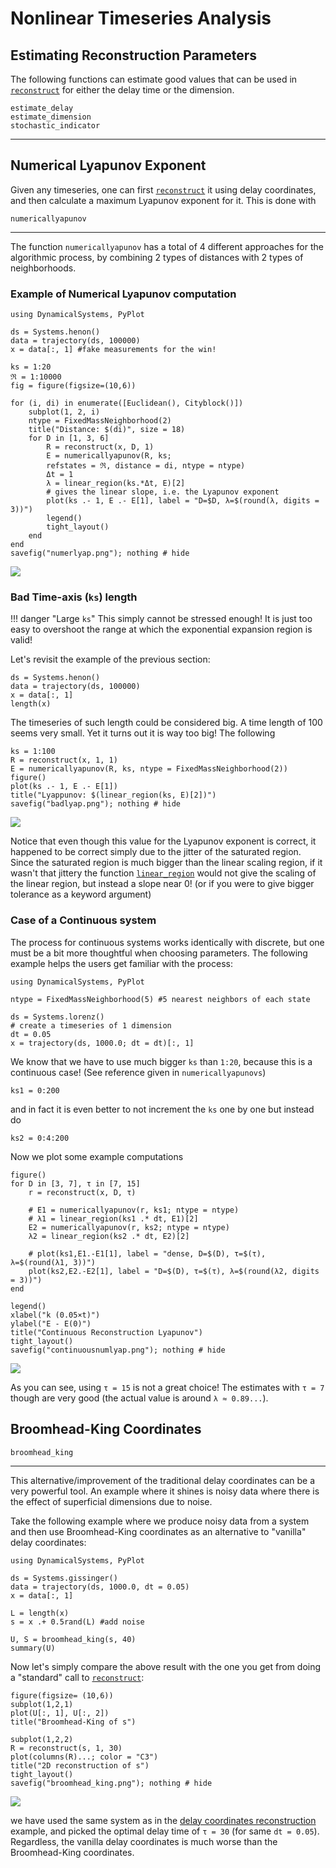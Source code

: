 # Nonlinear Timeseries Analysis

## Estimating Reconstruction Parameters
The following functions can estimate good values that can be used in
[`reconstruct`](@ref) for either the delay time or the
dimension.
```@docs
estimate_delay
estimate_dimension
stochastic_indicator
```
---

## Numerical Lyapunov Exponent
Given any timeseries, one can first [`reconstruct`](@ref) it using
delay coordinates, and then calculate a maximum
Lyapunov exponent for it. This is done
with
```@docs
numericallyapunov
```
---
The function `numericallyapunov` has a total of 4 different approaches for the algorithmic process, by
combining 2 types of distances with 2 types of neighborhoods.

### Example of Numerical Lyapunov computation
```@example entropy
using DynamicalSystems, PyPlot

ds = Systems.henon()
data = trajectory(ds, 100000)
x = data[:, 1] #fake measurements for the win!

ks = 1:20
ℜ = 1:10000
fig = figure(figsize=(10,6))

for (i, di) in enumerate([Euclidean(), Cityblock()])
    subplot(1, 2, i)
    ntype = FixedMassNeighborhood(2)
    title("Distance: $(di)", size = 18)
    for D in [1, 3, 6]
        R = reconstruct(x, D, 1)
        E = numericallyapunov(R, ks;
        refstates = ℜ, distance = di, ntype = ntype)
        Δt = 1
        λ = linear_region(ks.*Δt, E)[2]
        # gives the linear slope, i.e. the Lyapunov exponent
        plot(ks .- 1, E .- E[1], label = "D=$D, λ=$(round(λ, digits = 3))")
        legend()
        tight_layout()
    end
end
savefig("numerlyap.png"); nothing # hide
```
![](numerlyap.png)


### Bad Time-axis (`ks`) length

!!! danger "Large `ks`"
    This simply cannot be stressed enough! It is just too easy to overshoot
    the range at which the exponential expansion region is valid!

Let's revisit the example of the previous section:
```@example entropy
ds = Systems.henon()
data = trajectory(ds, 100000)
x = data[:, 1]
length(x)
```
The timeseries of such length could be considered big. A time length of 100 seems
very small. Yet it turns out it is way too big! The following
```@example entropy
ks = 1:100
R = reconstruct(x, 1, 1)
E = numericallyapunov(R, ks, ntype = FixedMassNeighborhood(2))
figure()
plot(ks .- 1, E .- E[1])
title("Lyappunov: $(linear_region(ks, E)[2])")
savefig("badlyap.png"); nothing # hide
```
![](badlyap.png)

Notice that even though this value
for the Lyapunov exponent is correct, it happened to be correct simply due to the
jitter of the saturated region. Since the saturated region is much bigger
than the linear scaling region, if it wasn't that jittery the function
[`linear_region`](@ref) would not give the scaling of the linear region, but instead
a slope near 0! (or if you were to give bigger tolerance as a keyword argument)

### Case of a Continuous system
The process for continuous systems works identically with discrete, but one must be
a bit more thoughtful when choosing parameters. The following example helps the users get familiar with the process:
```@example entropy
using DynamicalSystems, PyPlot

ntype = FixedMassNeighborhood(5) #5 nearest neighbors of each state

ds = Systems.lorenz()
# create a timeseries of 1 dimension
dt = 0.05
x = trajectory(ds, 1000.0; dt = dt)[:, 1]
```

We know that we have to use much bigger `ks` than `1:20`, because this is a continuous case! (See reference given in `numericallyapunovs`)
```@example entropy
ks1 = 0:200
```
and in fact it is even better to not increment the `ks` one by one but instead do
```@example entropy
ks2 = 0:4:200
```
Now we plot some example computations
```@example entropy
figure()
for D in [3, 7], τ in [7, 15]
    r = reconstruct(x, D, τ)

    # E1 = numericallyapunov(r, ks1; ntype = ntype)
    # λ1 = linear_region(ks1 .* dt, E1)[2]
    E2 = numericallyapunov(r, ks2; ntype = ntype)
    λ2 = linear_region(ks2 .* dt, E2)[2]

    # plot(ks1,E1.-E1[1], label = "dense, D=$(D), τ=$(τ), λ=$(round(λ1, 3))")
    plot(ks2,E2.-E2[1], label = "D=$(D), τ=$(τ), λ=$(round(λ2, digits = 3))")
end

legend()
xlabel("k (0.05×t)")
ylabel("E - E(0)")
title("Continuous Reconstruction Lyapunov")
tight_layout()
savefig("continuousnumlyap.png"); nothing # hide
```
![](continuousnumlyap.png)

As you can see, using `τ = 15` is not a great choice! The estimates with
`τ = 7` though are very good (the actual value is around `λ ≈ 0.89...`).

## Broomhead-King Coordinates
```@docs
broomhead_king
```
---
This alternative/improvement of the traditional delay coordinates can be a very
powerful tool. An example where it shines is noisy data where there is the effect
of superficial dimensions due to noise.

Take the following example where we produce noisy data from a system and then use
Broomhead-King coordinates as an alternative to "vanilla" delay coordinates:

```@example entropy
using DynamicalSystems, PyPlot

ds = Systems.gissinger()
data = trajectory(ds, 1000.0, dt = 0.05)
x = data[:, 1]

L = length(x)
s = x .+ 0.5rand(L) #add noise

U, S = broomhead_king(s, 40)
summary(U)
```

Now let's simply compare the above result with the one you get from doing a "standard" call to [`reconstruct`](@ref):
```@example entropy
figure(figsize= (10,6))
subplot(1,2,1)
plot(U[:, 1], U[:, 2])
title("Broomhead-King of s")

subplot(1,2,2)
R = reconstruct(s, 1, 30)
plot(columns(R)...; color = "C3")
title("2D reconstruction of s")
tight_layout()
savefig("broomhead_king.png"); nothing # hide
```
![](broomhead_king.png)

we have used the same system as in the [delay coordinates reconstruction](/definition/reconstruction) example, and picked the optimal
delay time of `τ = 30` (for same `dt = 0.05`). Regardless, the vanilla delay coordinates is much worse than the Broomhead-King coordinates.
